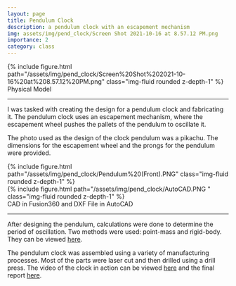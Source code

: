 ```yaml
---
layout: page
title: Pendulum Clock
description: a pendulum clock with an escapement mechanism
img: assets/img/pend_clock/Screen Shot 2021-10-16 at 8.57.12 PM.png
importance: 2
category: class
---
```


<div class="row">
    <div class="col-sm mt-3 mt-md-0">
        {% include figure.html path="/assets/img/pend_clock/Screen%20Shot%202021-10-16%20at%208.57.12%20PM.png" class="img-fluid rounded z-depth-1" %}
    </div>
</div>
<div class="caption justify-content-left">
    Physical Model
</div>

<hr>

I was tasked with creating the design for a pendulum clock and
fabricating it. The pendulum clock uses an escapement mechanism, where
the escapement wheel pushes the pallets of the pendulum to oscillate it.

The photo used as the design of the clock pendulum was a pikachu. The
dimensions for the escapement wheel and the prongs for the pendulum were
provided.

<div class="row">
    <div class="col-sm mt-3 mt-md-0">
        {% include figure.html path="/assets/img/pend_clock/Pendulum%20(Front).PNG" class="img-fluid rounded z-depth-1" %}
    </div>
    <div class="col-sm mt-3 mt-md-0">
        {% include figure.html path="/assets/img/pend_clock/AutoCAD.PNG " class="img-fluid rounded z-depth-1" %}
    </div>
</div>
<div class="caption">
    CAD in Fusion360 and DXF File in AutoCAD
</div>

<hr>

After designing the pendulum, calculations were done to determine the
period of oscillation. Two methods were used: point-mass and rigid-body.
They can be viewed
<a href="https://drive.google.com/file/d/1wEr9vTRQoq5unHCKOZWW1qXPkngVCYKG/view">here</a>.

The pendulum clock was assembled using a variety of manufacturing
processes. Most of the parts were laser cut and then drilled using a
drill press. The video of the clock in action can be viewed
<a href="https://drive.google.com/file/d/1b3SL61im0q_5k_lG9Q9YdrZQAK_LxDwr/view">here</a>
and the final report
<a href="https://drive.google.com/file/d/1hZhQQVJ4aiBIGor5rmnpfJy7Ykh6qo4E/view">here</a>.